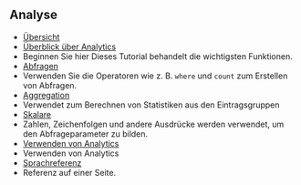 
## Analyse

- [Übersicht](../articles/application-insights/app-insights-analytics.md)
- [Überblick über Analytics](../articles/application-insights/app-insights-analytics-tour.md)
 - Beginnen Sie hier Dieses Tutorial behandelt die wichtigsten Funktionen.
- [Abfragen](../articles/application-insights/app-insights-analytics-reference.md#queries)
 - Verwenden Sie die Operatoren wie z. B. `where` und `count` zum Erstellen von Abfragen.
- [Aggregation](../articles/application-insights/app-insights-analytics-reference.md#aggregations)
 - Verwendet zum Berechnen von Statistiken aus den Eintragsgruppen
- [Skalare](../articles/application-insights/app-insights-analytics-reference.md#scalars)
 - Zahlen, Zeichenfolgen und andere Ausdrücke werden verwendet, um den Abfrageparameter zu bilden.
- [Verwenden von Analytics](../articles/application-insights/app-insights-analytics-using.md)
 - Verwenden von Analytics
- [Sprachreferenz](../articles/application-insights/app-insights-analytics-reference.md)
 - Referenz auf einer Seite.

<!---HONumber=AcomDC_0608_2016-->